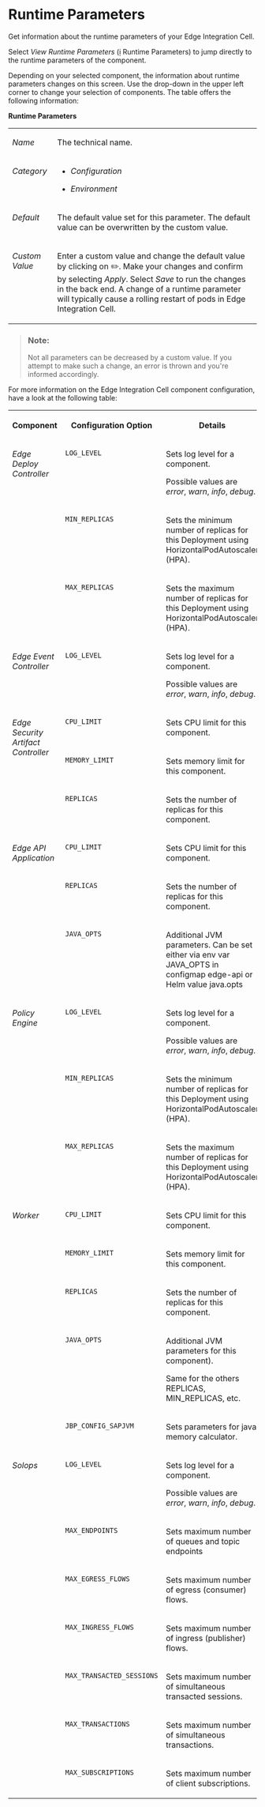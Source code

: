 <!-- loio63c52764cb58458aba7e58bbf678d453 -->

<link rel="stylesheet" type="text/css" href="css/sap-icons.css"/>

# Runtime Parameters

Get information about the runtime parameters of your Edge Integration Cell.

Select *View Runtime Parameters* \(<span class="SAP-icons-V5"></span> Runtime Parameters\) to jump directly to the runtime parameters of the component.

Depending on your selected component, the information about runtime parameters changes on this screen. Use the drop-down in the upper left corner to change your selection of components. The table offers the following information:

**Runtime Parameters**


<table>
<tr>
<td valign="top">

*Name*

</td>
<td valign="top">

The technical name.

</td>
</tr>
<tr>
<td valign="top">

*Category*

</td>
<td valign="top">

-   *Configuration*

-   *Environment*




</td>
</tr>
<tr>
<td valign="top">

*Default*

</td>
<td valign="top">

The default value set for this parameter. The default value can be overwritten by the custom value.

</td>
</tr>
<tr>
<td valign="top">

*Custom Value*

</td>
<td valign="top">

Enter a custom value and change the default value by clicking on :pencil2:. Make your changes and confirm by selecting *Apply*. Select *Save* to run the changes in the back end. A change of a runtime parameter will typically cause a rolling restart of pods in Edge Integration Cell.

</td>
</tr>
</table>

> ### Note:  
> Not all parameters can be decreased by a custom value. If you attempt to make such a change, an error is thrown and you're informed accordingly.

For more information on the Edge Integration Cell component configuration, have a look at the following table:


<table>
<tr>
<th valign="top">

Component

</th>
<th valign="top">

Configuration Option

</th>
<th valign="top">

Details

</th>
</tr>
<tr>
<td valign="top" rowspan="3">

*Edge Deploy Controller* 

</td>
<td valign="top">

`LOG_LEVEL` 

</td>
<td valign="top">

Sets log level for a component.

Possible values are *error*, *warn*, *info*, *debug*.

</td>
</tr>
<tr>
<td valign="top">

`MIN_REPLICAS` 

</td>
<td valign="top">

Sets the minimum number of replicas for this Deployment using HorizontalPodAutoscaler \(HPA\).

</td>
</tr>
<tr>
<td valign="top">

`MAX_REPLICAS` 

</td>
<td valign="top">

Sets the maximum number of replicas for this Deployment using HorizontalPodAutoscaler \(HPA\).

</td>
</tr>
<tr>
<td valign="top">

*Edge Event Controller* 

</td>
<td valign="top">

`LOG_LEVEL` 

</td>
<td valign="top">

Sets log level for a component.

Possible values are *error*, *warn*, *info*, *debug*.

</td>
</tr>
<tr>
<td valign="top" rowspan="3">

*Edge Security Artifact Controller* 

</td>
<td valign="top">

`CPU_LIMIT` 

</td>
<td valign="top">

Sets CPU limit for this component.

</td>
</tr>
<tr>
<td valign="top">

`MEMORY_LIMIT` 

</td>
<td valign="top">

Sets memory limit for this component.

</td>
</tr>
<tr>
<td valign="top">

`REPLICAS` 

</td>
<td valign="top">

Sets the number of replicas for this component.

</td>
</tr>
<tr>
<td valign="top" rowspan="3">

*Edge API Application* 

</td>
<td valign="top">

`CPU_LIMIT` 

</td>
<td valign="top">

Sets CPU limit for this component.

</td>
</tr>
<tr>
<td valign="top">

`REPLICAS` 

</td>
<td valign="top">

Sets the number of replicas for this component.

</td>
</tr>
<tr>
<td valign="top">

`JAVA_OPTS` 

</td>
<td valign="top">

Additional JVM parameters. Can be set either via env var JAVA\_OPTS in configmap edge-api or Helm value java.opts

</td>
</tr>
<tr>
<td valign="top" rowspan="3">

*Policy Engine* 

</td>
<td valign="top">

`LOG_LEVEL` 

</td>
<td valign="top">

Sets log level for a component.

Possible values are *error*, *warn*, *info*, *debug*.

</td>
</tr>
<tr>
<td valign="top">

`MIN_REPLICAS` 

</td>
<td valign="top">

Sets the minimum number of replicas for this Deployment using HorizontalPodAutoscaler \(HPA\).

</td>
</tr>
<tr>
<td valign="top">

`MAX_REPLICAS` 

</td>
<td valign="top">

Sets the maximum number of replicas for this Deployment using HorizontalPodAutoscaler \(HPA\).

</td>
</tr>
<tr>
<td valign="top" rowspan="5">

*Worker* 

</td>
<td valign="top">

`CPU_LIMIT` 

</td>
<td valign="top">

Sets CPU limit for this component.

</td>
</tr>
<tr>
<td valign="top">

`MEMORY_LIMIT` 

</td>
<td valign="top">

Sets memory limit for this component.

</td>
</tr>
<tr>
<td valign="top">

`REPLICAS` 

</td>
<td valign="top">

Sets the number of replicas for this component.

</td>
</tr>
<tr>
<td valign="top">

`JAVA_OPTS` 

</td>
<td valign="top">

Additional JVM parameters for this component\).

Same for the others REPLICAS, MIN\_REPLICAS, etc.

</td>
</tr>
<tr>
<td valign="top">

`JBP_CONFIG_SAPJVM` 

</td>
<td valign="top">

Sets parameters for java memory calculator.

</td>
</tr>
<tr>
<td valign="top" rowspan="7">

*Solops* 

</td>
<td valign="top">

`LOG_LEVEL` 

</td>
<td valign="top">

Sets log level for a component.

Possible values are *error*, *warn*, *info*, *debug*.

</td>
</tr>
<tr>
<td valign="top">

`MAX_ENDPOINTS` 

</td>
<td valign="top">

Sets maximum number of queues and topic endpoints

</td>
</tr>
<tr>
<td valign="top">

`MAX_EGRESS_FLOWS` 

</td>
<td valign="top">

Sets maximum number of egress \(consumer\) flows.

</td>
</tr>
<tr>
<td valign="top">

`MAX_INGRESS_FLOWS` 

</td>
<td valign="top">

Sets maximum number of ingress \(publisher\) flows.

</td>
</tr>
<tr>
<td valign="top">

`MAX_TRANSACTED_SESSIONS` 

</td>
<td valign="top">

Sets maximum number of simultaneous transacted sessions.

</td>
</tr>
<tr>
<td valign="top">

`MAX_TRANSACTIONS` 

</td>
<td valign="top">

Sets maximum number of simultaneous transactions.

</td>
</tr>
<tr>
<td valign="top">

`MAX_SUBSCRIPTIONS` 

</td>
<td valign="top">

Sets maximum number of client subscriptions.

</td>
</tr>
</table>


